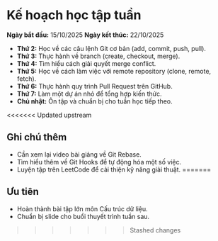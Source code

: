 # Kế hoạch học tập tuần

**Ngày bắt đầu:** 15/10/2025
**Ngày kết thúc:** 22/10/2025

- **Thứ 2:** Học về các câu lệnh Git cơ bản (add, commit, push, pull).
- **Thứ 3:** Thực hành về branch (create, checkout, merge).
- **Thứ 4:** Tìm hiểu cách giải quyết merge conflict.
- **Thứ 5:** Học về cách làm việc với remote repository (clone, remote, fetch).
- **Thứ 6:** Thực hành quy trình Pull Request trên GitHub.
- **Thứ 7:** Làm một dự án nhỏ để tổng hợp kiến thức.
- **Chủ nhật:** Ôn tập và chuẩn bị cho tuần học tiếp theo.

<<<<<<< Updated upstream
## Ghi chú thêm
- Cần xem lại video bài giảng về Git Rebase.
- Tìm hiểu thêm về Git Hooks để tự động hóa một số việc.
- Luyện tập trên LeetCode để cải thiện kỹ năng giải thuật.
=======
## Ưu tiên
- Hoàn thành bài tập lớn môn Cấu trúc dữ liệu.
- Chuẩn bị slide cho buổi thuyết trình tuần sau.
>>>>>>> Stashed changes
